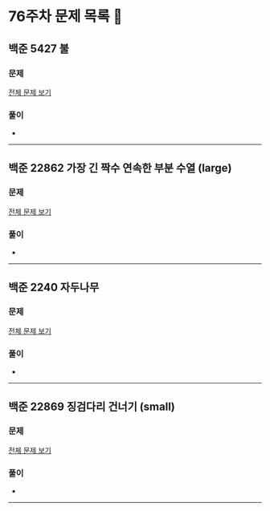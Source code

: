 # 76주차 문제 목록 📝

## 백준 5427 불      
### 문제
[전체 문제 보기](https://www.acmicpc.net/problem/5427)    

### 풀이
- 
___

## 백준 22862 가장 긴 짝수 연속한 부분 수열 (large)
### 문제
[전체 문제 보기](https://www.acmicpc.net/problem/22862)

### 풀이
- 
___

## 백준 2240 자두나무
### 문제
[전체 문제 보기](https://www.acmicpc.net/problem/2240)

### 풀이
- 
___

## 백준 22869 징검다리 건너기 (small)
### 문제
[전체 문제 보기](https://www.acmicpc.net/problem/22869)

### 풀이
- 
___
